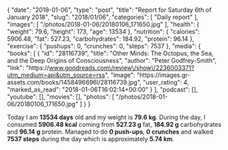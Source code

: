 {
    "date": "2018-01-06",
    "type": "post",
    "title": "Report for Saturday 6th of January 2018",
    "slug": "2018\/01\/06",
    "categories": [
        "Daily report"
    ],
    "images": [
        "\/photos\/2018-01-06\/20180106_171650.jpg"
    ],
    "health": {
        "weight": 79.6,
        "height": 173,
        "age": 13534
    },
    "nutrition": {
        "calories": 5906.48,
        "fat": 527.23,
        "carbohydrates": 184.92,
        "protein": 96.14
    },
    "exercise": {
        "pushups": 0,
        "crunches": 0,
        "steps": 7537
    },
    "media": {
        "books": [
            {
                "id": "28116739",
                "title": "Other Minds: The Octopus, the Sea, and the Deep Origins of Consciousness",
                "author": "Peter Godfrey-Smith",
                "link": "https:\/\/www.goodreads.com\/review\/show\/2236003371?utm_medium=api&utm_source=rss",
                "image": "https:\/\/images.gr-assets.com\/books\/1458496696l\/28116739.jpg",
                "user_rating": 4,
                "marked_as_read": "2018-01-06T16:02:14+00:00"
            }
        ],
        "podcast": [],
        "youtube": [],
        "movies": [],
        "photos": [
            "\/photos\/2018-01-06\/20180106_171650.jpg"
        ]
    }
}

Today I am <strong>13534 days</strong> old and my weight is <strong>79.6 kg</strong>. During the day, I consumed <strong>5906.48 kcal</strong> coming from <strong>527.23 g</strong> fat, <strong>184.92 g</strong> carbohydrates and <strong>96.14 g</strong> protein. Managed to do <strong>0 push-ups</strong>, <strong>0 crunches</strong> and walked <strong>7537 steps</strong> during the day which is approximately <strong>5.74 km</strong>.